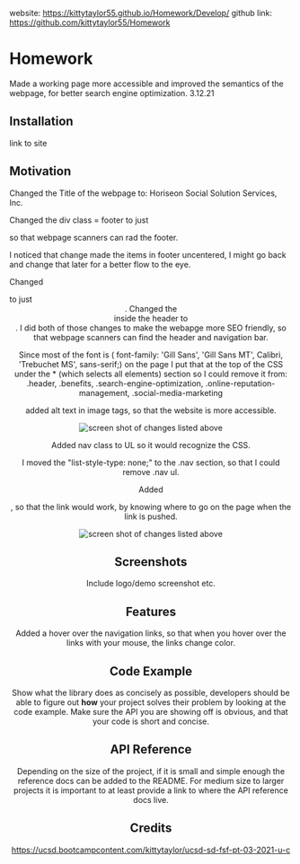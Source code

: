 website: https://kittytaylor55.github.io/Homework/Develop/
github link: https://github.com/kittytaylor55/Homework

# Homework
Made a working page more accessible and improved the semantics of the webpage, for better search engine optimization.
3.12.21 

## Installation
link to site

## Motivation
Changed the Title of the webpage to: Horiseon Social Solution Services, Inc.

Changed the div class = footer to just <footer> so that webpage scanners can rad the footer.

I noticed that change made the items in footer uncentered, I might go back and change that later for a better flow to the eye.

Changed <div class="header"> to just <header>.
Changed the <div> inside the header to <nav>.
I did both of those changes to make the webapge more SEO friendly, so that webpage scanners can find the header and navigation bar.


Since most of the font is ( font-family: 'Gill Sans', 'Gill Sans MT', Calibri, 'Trebuchet MS', sans-serif;) on the page I put that at the top of the CSS under the * (which selects all elements) section so I could remove it from: .header, .benefits, .search-engine-optimization, .online-reputation-management, .social-media-marketing 

added alt text in image tags, so that the website is more accessible.

<img src="https://kittytaylor55.github.io/Homework/Develop/assets/images/Screen Shot 2021-03-13 at 12.46.48 PM.png" alt="screen shot of changes listed above"/>

Added nav class to UL so it would recognize the CSS.

I moved the  "list-style-type: none;" to the .nav section, so that I could remove .nav ul.

Added <div id="search-engine-optimization">, so that the link would work, by knowing where to go on the page when the link is pushed.

<img src="https://kittytaylor55.github.io/Homework/Develop/assets/images/Screen Shot 2021-03-13 at 12.55.23 PM.png" alt="screen shot of changes listed above"/>
  
 
## Screenshots
Include logo/demo screenshot etc.


## Features
Added a hover over the navigation links, so that when you hover over the links with your mouse, the links change color.

## Code Example
Show what the library does as concisely as possible, developers should be able to figure out **how** your project solves their problem by looking at the code example. Make sure the API you are showing off is obvious, and that your code is short and concise.

## API Reference

Depending on the size of the project, if it is small and simple enough the reference docs can be added to the README. For medium size to larger projects it is important to at least provide a link to where the API reference docs live.

## Credits
https://ucsd.bootcampcontent.com/kittytaylor/ucsd-sd-fsf-pt-03-2021-u-c

